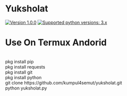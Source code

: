 # Yuksholat
 [![Version 1.0.0](https://img.shields.io/badge/version-1.0.0-green.svg "Version 1.0.0")](#) [![Supported python versions: 3.x](https://img.shields.io/badge/python-3.x-green.svg "Supported python versions: 3.x")](https://www.python.org/downloads/)
<br>

# Use On Termux Andorid
<br>
pkg install pip
<br>
pkg install requests
<br>
pkg install git
<br>
pkg install python
<br>
git clone https://github.com/kumpul4semut/yuksholat.git
<br>
python yuksholat.py
